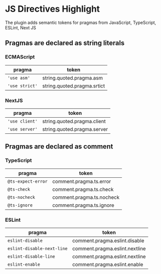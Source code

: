 # JS Directives Highlight

The plugin adds semantic tokens for pragmas from JavaScript, TypeScript, ESLint, Next JS

## Pragmas are declared as string literals

### ECMAScript

| pragma | token |
| --- | --- |
| ```'use asm'``` | string.quoted.pragma.asm |
| ```'use strict'``` | string.quoted.pragma.srtict |

### NextJS

| pragma | token |
| --- | --- |
| ```'use client'``` | string.quoted.pragma.client |
| ```'use server'``` | string.quoted.pragma.server |

## Pragmas are declared as comment 

### TypeScript

| pragma | token |
| --- | --- |
| ```@ts-expect-error``` | comment.pragma.ts.error |
| ```@ts-check``` | comment.pragma.ts.check |
| ```@ts-nocheck``` | comment.pragma.ts.nocheck |
| ```@ts-ignore``` | comment.pragma.ts.ignore |

### ESLint

| pragma | token |
| --- | --- |
| ```eslint-disable``` |  comment.pragma.eslint.disable |
| ```eslint-disable-next-line``` | comment.pragma.eslint.nextline |
| ```eslint-disable-line``` | comment.pragma.eslint.nextline |
| ```eslint-enable``` | comment.pragma.eslint.enable |

